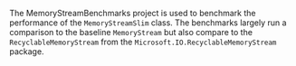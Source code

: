 The MemoryStreamBenchmarks project is used to benchmark the performance of the `MemoryStreamSlim` class. The benchmarks largely run a comparison to the baseline `MemoryStream` but also compare to the `RecyclableMemoryStream` from the `Microsoft.IO.RecyclableMemoryStream` package.